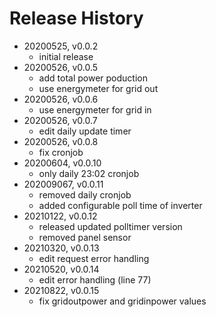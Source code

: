 # Release History

* 20200525, v0.0.2
	* initial release
* 20200526, v0.0.5
	* add total power poduction
	* use energymeter for grid out
* 20200526, v0.0.6
	* use energymeter for grid in
* 20200526, v0.0.7
	* edit daily update timer
* 20200526, v0.0.8
	* fix cronjob
* 20200604, v0.0.10
	* only daily 23:02 cronjob
* 202009067, v0.0.11
	* removed daily cronjob
	* added configurable poll time of inverter
* 20210122, v0.0.12
	* released updated polltimer version
	* removed panel sensor
* 20210320, v0.0.13
	* edit request error handling
* 20210520, v0.0.14
	* edit error handling (line 77)
* 20210822, v0.0.15
	* fix gridoutpower and gridinpower values
